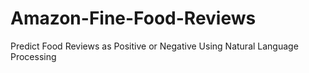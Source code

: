 # Amazon-Fine-Food-Reviews
Predict Food Reviews as Positive or Negative Using Natural Language Processing
